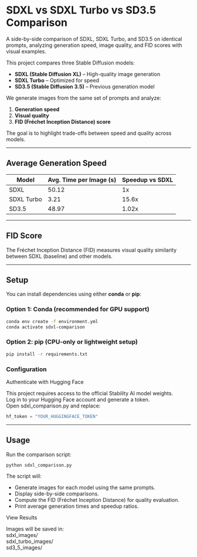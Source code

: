 # SDXL vs SDXL Turbo vs SD3.5 Comparison
A side-by-side comparison of SDXL, SDXL Turbo, and SD3.5 on identical prompts, analyzing generation speed, image quality, and FID scores with visual examples.

This project compares three Stable Diffusion models:

- **SDXL (Stable Diffusion XL)** – High-quality image generation
- **SDXL Turbo** – Optimized for speed
- **SD3.5 (Stable Diffusion 3.5)** – Previous generation model

We generate images from the same set of prompts and analyze:

1. **Generation speed**
2. **Visual quality**
3. **FID (Fréchet Inception Distance) score**

The goal is to highlight trade-offs between speed and quality across models.

---

## Average Generation Speed

| Model      | Avg. Time per Image (s) | Speedup vs SDXL |
|------------|------------------------|----------------|
| SDXL       | 50.12                  | 1x             |
| SDXL Turbo | 3.21                   | 15.6x          |
| SD3.5      | 48.97                  | 1.02x          |

---

## FID Score

The Fréchet Inception Distance (FID) measures visual quality similarity between SDXL (baseline) and other models.

---

## Setup

You can install dependencies using either **conda** or **pip**:

### Option 1: Conda (recommended for GPU support)

```bash
conda env create -f environment.yml
conda activate sdxl-comparison
```
### Option 2: pip (CPU-only or lightweight setup)

```bash
pip install -r requirements.txt
```

### Configuration

Authenticate with Hugging Face  

This project requires access to the official Stability AI model weights.  
Log in to your Hugging Face account and generate a token.  
Open sdxl_comparison.py and replace:  

```python
hf_token = "YOUR_HUGGINGFACE_TOKEN"
```

---

## Usage

Run the comparison script:

```bash
python sdxl_comparison.py
```

The script will:  
- Generate images for each model using the same prompts.  
- Display side-by-side comparisons.  
- Compute the FID (Fréchet Inception Distance) for quality evaluation.  
- Print average generation times and speedup ratios.

View Results  

Images will be saved in:  
sdxl_images/  
sdxl_turbo_images/  
sd3_5_images/  
